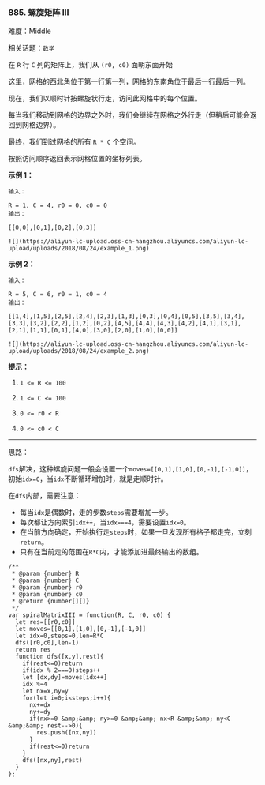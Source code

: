 ### 885. 螺旋矩阵 III

难度：Middle

相关话题：`数学`

在 `R` 行 `C` 列的矩阵上，我们从 `(r0, c0)` 面朝东面开始



这里，网格的西北角位于第一行第一列，网格的东南角位于最后一行最后一列。



现在，我们以顺时针按螺旋状行走，访问此网格中的每个位置。



每当我们移动到网格的边界之外时，我们会继续在网格之外行走（但稍后可能会返回到网格边界）。



最终，我们到过网格的所有 `R * C` 个空间。



按照访问顺序返回表示网格位置的坐标列表。







**示例 1：** 



```
输入：

R = 1, C = 4, r0 = 0, c0 = 0
输出：

[[0,0],[0,1],[0,2],[0,3]]

![](https://aliyun-lc-upload.oss-cn-hangzhou.aliyuncs.com/aliyun-lc-upload/uploads/2018/08/24/example_1.png)
```






**示例 2：** 



```
输入：

R = 5, C = 6, r0 = 1, c0 = 4
输出：

[[1,4],[1,5],[2,5],[2,4],[2,3],[1,3],[0,3],[0,4],[0,5],[3,5],[3,4],[3,3],[3,2],[2,2],[1,2],[0,2],[4,5],[4,4],[4,3],[4,2],[4,1],[3,1],[2,1],[1,1],[0,1],[4,0],[3,0],[2,0],[1,0],[0,0]]

![](https://aliyun-lc-upload.oss-cn-hangzhou.aliyuncs.com/aliyun-lc-upload/uploads/2018/08/24/example_2.png)
```






**提示：** 




1.  `1 <= R <= 100` 

2.  `1 <= C <= 100` 

3.  `0 <= r0 < R` 

4.  `0 <= c0 < C` 






-----

思路：

`dfs`解决，这种螺旋问题一般会设置一个`moves=[[0,1],[1,0],[0,-1],[-1,0]]`，初始`idx=0`，当`idx`不断循环增加时，就是走顺时针。

在`dfs`内部，需要注意：

* 每当`idx`是偶数时，走的步数`steps`需要增加一步。
* 每次都让方向索引`idx++`，当`idx===4`，需要设置`idx=0`。
* 在当前方向确定，开始执行走`steps`时，如果一旦发现所有格子都走完，立刻`return`。
* 只有在当前走的范围在`R*C`内，才能添加进最终输出的数组。

```
/**
 * @param {number} R
 * @param {number} C
 * @param {number} r0
 * @param {number} c0
 * @return {number[][]}
 */
var spiralMatrixIII = function(R, C, r0, c0) {
  let res=[[r0,c0]]
  let moves=[[0,1],[1,0],[0,-1],[-1,0]]
  let idx=0,steps=0,len=R*C
  dfs([r0,c0],len-1)
  return res
  function dfs([x,y],rest){
    if(rest<=0)return
    if(idx % 2===0)steps++
    let [dx,dy]=moves[idx++]
    idx %=4
    let nx=x,ny=y
    for(let i=0;i<steps;i++){
      nx+=dx
      ny+=dy
      if(nx>=0 &amp;&amp; ny>=0 &amp;&amp; nx<R &amp;&amp; ny<C &amp;&amp; rest-->0){
        res.push([nx,ny])
      }
      if(rest<=0)return
    }
    dfs([nx,ny],rest)
  }
};
```

